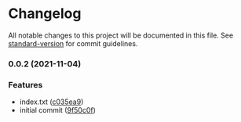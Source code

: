 # Changelog

All notable changes to this project will be documented in this file. See [standard-version](https://github.com/conventional-changelog/standard-version) for commit guidelines.

### 0.0.2 (2021-11-04)


### Features

* index.txt ([c035ea9](https://github.com/tetty0217/standard-version-playground/commit/c035ea9b93a4f8cf4b7690b6fd49d40ef7199bcb))
* initial commit ([9f50c0f](https://github.com/tetty0217/standard-version-playground/commit/9f50c0f29f338c02dfe9de15c83e25647a00458b))
